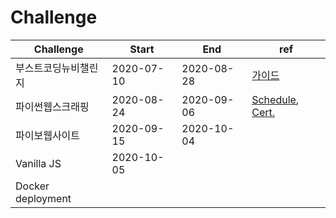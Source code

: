 # Challenge

| Challenge            | Start      | End        | ref                                                          |
| -------------------- | ---------- | ---------- | ------------------------------------------------------------ |
| 부스트코딩뉴비챌린지 | 2020-07-10 | 2020-08-28 | [가이드](./부스트코딩뉴비챌린지_200710/부스트코딩뉴비챌린지_뉴비가이드.pdf) |
| 파이썬웹스크래핑     | 2020-08-24 | 2020-09-06 | [Schedule](https://nomadcoders.co/faq/schedule-python), [Cert.](./파이썬웹스크래핑_200824/Certificate-of-Completion.pdf) |
| 파이보웹사이트       | 2020-09-15 | 2020-10-04 |                                                              |
| Vanilla JS           | 2020-10-05 |            |                                                              |
| Docker deployment    |            |            |                                                              |


